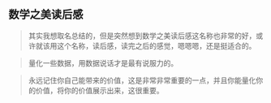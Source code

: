 ## 数学之美读后感

>其实我想取名总结的，但是突然想到数学之美读后感这名称也非常的好，或许就该用这个名称，读后感，读完之后的感觉，嗯嗯嗯，还是挺适合的。

>量化一些数据，用数据说话才是最有说服力的。

>永远记住你自己能带来的价值，这是非常非常重要的一点，并且你能量化你的价值，将你的价值展示出来，这很重要。